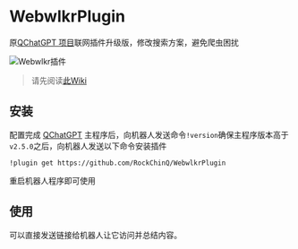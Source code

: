 # WebwlkrPlugin

原[QChatGPT 项目](https://github.com/RockChinQ/QChatGPT)联网插件升级版，修改搜索方案，避免爬虫困扰

![Webwlkr插件](https://github.com/RockChinQ/QChatGPT/blob/master/res/screenshots/webwlkr_plugin.png?raw=true)

> 请先阅读[此Wiki](https://github.com/RockChinQ/QChatGPT/wiki/%E6%8F%92%E4%BB%B6%E4%BD%BF%E7%94%A8-%E5%86%85%E5%AE%B9%E5%87%BD%E6%95%B0)

## 安装

配置完成 [QChatGPT](https://github.com/RockChinQ/QChatGPT) 主程序后，向机器人发送命令`!version`确保主程序版本高于`v2.5.0`之后，向机器人发送以下命令安装插件

```
!plugin get https://github.com/RockChinQ/WebwlkrPlugin
```

重启机器人程序即可使用

## 使用

可以直接发送链接给机器人让它访问并总结内容。
